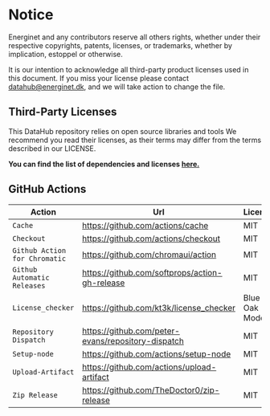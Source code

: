 # Notice

Energinet and any contributors reserve all others rights, whether under their respective copyrights, patents, licenses, or trademarks, whether by implication, estoppel or otherwise.

It is our intention to acknowledge all third-party product licenses used in this document. If you miss your license please contact <datahub@energinet.dk>, and we will take action to change the file.

## Third-Party Licenses

This DataHub repository relies on open source libraries and tools
We recommend you read their licenses, as their terms may differ from the terms described in our LICENSE.

**You can find the list of dependencies and licenses [here.](PRODUCTION_DEPENDENCIES.md)**

## GitHub Actions

| Action                        | Url                                                  | License        |
| ----------------------------- | ---------------------------------------------------- | -------------- |
| `Cache`                       | <https://github.com/actions/cache>                   | MIT            |
| `Checkout`                    | <https://github.com/actions/checkout>                | MIT            |
| `Github Action for Chromatic` | <https://github.com/chromaui/action>                 | MIT            |
| `Github Automatic Releases`   | <https://github.com/softprops/action-gh-release>     | MIT            |
| `License_checker`             | <https://github.com/kt3k/license_checker>            | Blue Oak Model |
| `Repository Dispatch`         | <https://github.com/peter-evans/repository-dispatch> | MIT            |
| `Setup-node`                  | <https://github.com/actions/setup-node>              | MIT            |
| `Upload-Artifact`             | <https://github.com/actions/upload-artifact>         | MIT            |
| `Zip Release`                 | <https://github.com/TheDoctor0/zip-release>          | MIT            |
